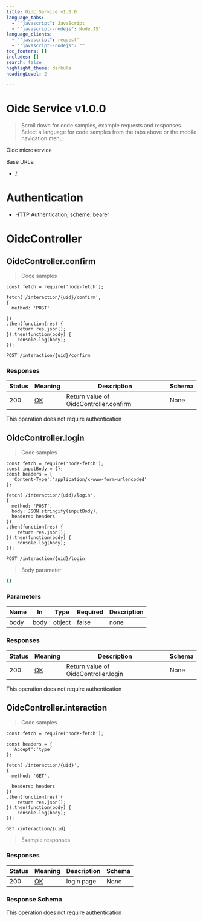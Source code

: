 ```yaml
---
title: Oidc Service v1.0.0
language_tabs:
  - "'javascript": JavaScript
  - "'javascript--nodejs": Node.JS'
language_clients:
  - "'javascript": request'
  - "'javascript--nodejs": ""
toc_footers: []
includes: []
search: false
highlight_theme: darkula
headingLevel: 2

---
```


<!-- Generator: Widdershins v4.0.1 -->

<h1 id="oidc-service">Oidc Service v1.0.0</h1>

> Scroll down for code samples, example requests and responses. Select a language for code samples from the tabs above or the mobile navigation menu.

Oidc microservice

Base URLs:

* <a href="/">/</a>

# Authentication

- HTTP Authentication, scheme: bearer 

<h1 id="oidc-service-oidccontroller">OidcController</h1>

## OidcController.confirm

<a id="opIdOidcController.confirm"></a>

> Code samples

```'javascript--nodejs
const fetch = require('node-fetch');

fetch('/interaction/{uid}/confirm',
{
  method: 'POST'

})
.then(function(res) {
    return res.json();
}).then(function(body) {
    console.log(body);
});

```

`POST /interaction/{uid}/confirm`

<h3 id="oidccontroller.confirm-responses">Responses</h3>

|Status|Meaning|Description|Schema|
|---|---|---|---|
|200|[OK](https://tools.ietf.org/html/rfc7231#section-6.3.1)|Return value of OidcController.confirm|None|

<aside class="success">
This operation does not require authentication
</aside>

## OidcController.login

<a id="opIdOidcController.login"></a>

> Code samples

```'javascript--nodejs
const fetch = require('node-fetch');
const inputBody = {};
const headers = {
  'Content-Type':'application/x-www-form-urlencoded'
};

fetch('/interaction/{uid}/login',
{
  method: 'POST',
  body: JSON.stringify(inputBody),
  headers: headers
})
.then(function(res) {
    return res.json();
}).then(function(body) {
    console.log(body);
});

```

`POST /interaction/{uid}/login`

> Body parameter

```yaml
{}

```

<h3 id="oidccontroller.login-parameters">Parameters</h3>

|Name|In|Type|Required|Description|
|---|---|---|---|---|
|body|body|object|false|none|

<h3 id="oidccontroller.login-responses">Responses</h3>

|Status|Meaning|Description|Schema|
|---|---|---|---|
|200|[OK](https://tools.ietf.org/html/rfc7231#section-6.3.1)|Return value of OidcController.login|None|

<aside class="success">
This operation does not require authentication
</aside>

## OidcController.interaction

<a id="opIdOidcController.interaction"></a>

> Code samples

```'javascript--nodejs
const fetch = require('node-fetch');

const headers = {
  'Accept':'type'
};

fetch('/interaction/{uid}',
{
  method: 'GET',

  headers: headers
})
.then(function(res) {
    return res.json();
}).then(function(body) {
    console.log(body);
});

```

`GET /interaction/{uid}`

> Example responses

<h3 id="oidccontroller.interaction-responses">Responses</h3>

|Status|Meaning|Description|Schema|
|---|---|---|---|
|200|[OK](https://tools.ietf.org/html/rfc7231#section-6.3.1)|login page|None|

<h3 id="oidccontroller.interaction-responseschema">Response Schema</h3>

<aside class="success">
This operation does not require authentication
</aside>

